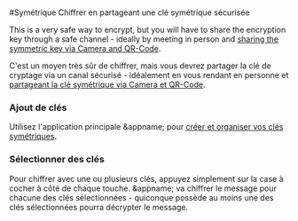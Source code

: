 <a name="sym"><br/></a>
#Symétrique
Chiffrer en partageant une clé symétrique sécurisée

This is a very safe way to encrypt, but you will have to share the encryption key through a safe channel - ideally by meeting in person and [sharing the symmetric key via Camera and QR-Code](/encryption-parameters/symmetric-keys/key-create).

C'est un moyen très sûr de chiffrer, mais vous devrez partager la clé de cryptage via un canal sécurisé - idéalement en vous rendant en personne et [partageant la clé symétrique via Camera et QR-Code](/encryption-parameters/symmetric-keys/key-create).

### Ajout de clés
Utilisez l'application principale &appname; pour [créer et organiser vos clés symétriques](/encryption-parameters/symmetric-keys).

### Sélectionner des clés
Pour chiffrer avec une ou plusieurs clés, appuyez simplement sur la case à cocher à côté de chaque touche. &appname; va chiffrer le message pour chacune des clés sélectionnées - quiconque possède au moins une des clés sélectionnées pourra décrypter le message.

